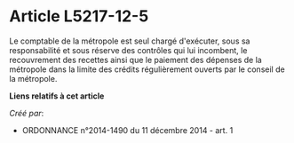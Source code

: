 # Article L5217-12-5

Le comptable de la métropole est seul chargé d'exécuter, sous sa responsabilité et sous réserve des contrôles qui lui
incombent, le recouvrement des recettes ainsi que le paiement des dépenses de la métropole dans la limite des crédits
régulièrement ouverts par le conseil de la métropole.

**Liens relatifs à cet article**

_Créé par_:

  - ORDONNANCE n°2014-1490 du 11 décembre 2014 - art. 1
